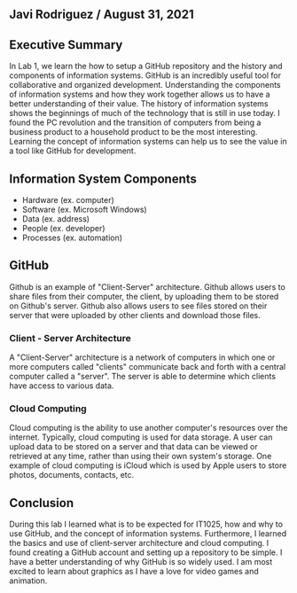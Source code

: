 ## Javi Rodriguez / August 31, 2021

## Executive Summary
In Lab 1, we learn the how to setup a GitHub repository and the history and components of information systems. GitHub is an incredibly useful tool for collaborative and organized development. Understanding the components of information systems and how they work together allows us to have a better understanding of their value. The history of information systems shows the beginnings of much of the technology that is still in use today. I found the PC revolution and the transition of computers from being a business product to a household product to be the most interesting. Learning the concept of information systems can help us to see the value in a tool like GitHub for development.

## Information System Components
- Hardware (ex. computer)
- Software (ex. Microsoft Windows)
- Data (ex. address)
- People (ex. developer)
- Processes (ex. automation)

## GitHub
Github is an example of "Client-Server" architecture. Github allows users to share files from their computer, the client, by uploading them to be stored on Github's server. Github also allows users to see files stored on their server that were uploaded by other clients and download those files.
### Client - Server Architecture
A "Client-Server" architecture is a network of computers in which one or more computers called "clients" communicate back and forth with a central computer called a "server". The server is able to determine which clients have access to various data.

### Cloud Computing
Cloud computing is the ability to use another computer's resources over the internet. Typically, cloud computing is used for data storage. A user can upload data to be stored on a server and that data can be viewed or retrieved at any time, rather than using their own system's storage. One example of cloud computing is iCloud which is used by Apple users to store photos, documents, contacts, etc.

## Conclusion
During this lab I learned what is to be expected for IT1025, how and why to use GitHub, and the concept of information systems. Furthermore, I learned the basics and use of client-server architecture and cloud computing. I found creating a GitHub account and setting up a repository to be simple. I have a better understanding of why GitHub is so widely used. I am most excited to learn about graphics as I have a love for video games and animation.

